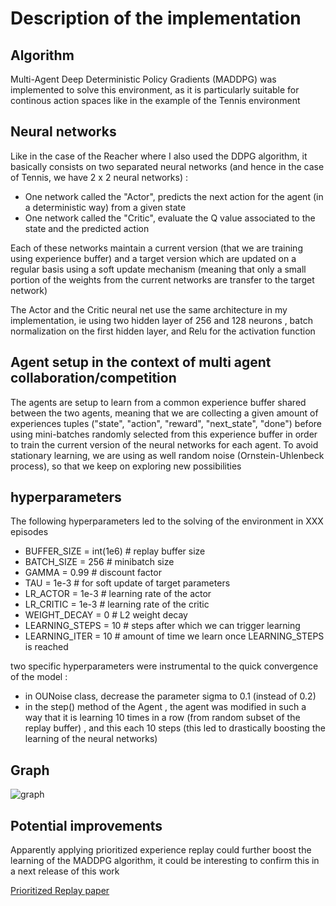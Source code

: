 # Description of the implementation

## Algorithm
Multi-Agent Deep Deterministic Policy Gradients (MADDPG) was implemented to solve this environment, as it is particularly suitable for continous action spaces like in the example of the Tennis environment

## Neural networks
Like in the case of the Reacher where I also used the DDPG algorithm, it basically consists on two separated neural networks (and hence in the case of Tennis, we have 2 x 2 neural networks) :

- One network called the "Actor", predicts the next action for the agent (in a deterministic way) from a given state
- One network called the "Critic", evaluate the Q value associated to the state and the predicted action

Each of these networks maintain a current version (that we are training using experience buffer) and a target version which are updated on a regular basis using a soft update mechanism (meaning that only a small portion of the weights from the current networks are transfer to the target network)

The Actor and the Critic neural net use the same architecture in my implementation, ie using two hidden layer of 256 and 128 neurons , batch normalization on the first hidden layer, and Relu for the activation function

## Agent setup in the context of multi agent collaboration/competition
The agents are setup to learn from a common experience buffer shared between the two agents, meaning that we are collecting a given amount of experiences tuples ("state", "action", "reward", "next_state", "done") before using mini-batches randomly selected from this experience buffer in order to train the current version of the neural networks for each agent.
To avoid stationary learning, we are using as well random noise (Ornstein-Uhlenbeck process), so that we keep on exploring new possibilities

## hyperparameters

The following hyperparameters led to the solving of the environment in XXX episodes

- BUFFER_SIZE = int(1e6)  # replay buffer size
- BATCH_SIZE = 256        # minibatch size
- GAMMA = 0.99             # discount factor
- TAU = 1e-3              # for soft update of target parameters
- LR_ACTOR = 1e-3        # learning rate of the actor 
- LR_CRITIC = 1e-3        # learning rate of the critic
- WEIGHT_DECAY = 0       # L2 weight decay
- LEARNING_STEPS = 10    # steps after which we can trigger learning
- LEARNING_ITER = 10     # amount of time we learn once LEARNING_STEPS is reached


two specific hyperparameters were instrumental to the quick convergence of the model :

- in OUNoise class, decrease the parameter sigma to 0.1 (instead of 0.2)
- in the step() method of the Agent , the agent was modified in such a way that it is learning 10 times in a row (from random subset of the replay buffer) , and this each 10 steps (this led to drastically boosting the learning of the neural networks)

## Graph
![graph](graph.jpg)

## Potential improvements

Apparently applying prioritized experience replay could further boost the learning of the MADDPG algorithm, it could be interesting to confirm this in a next release of this work

[Prioritized Replay paper](https://cardwing.github.io/files/RL_course_report.pdf)
